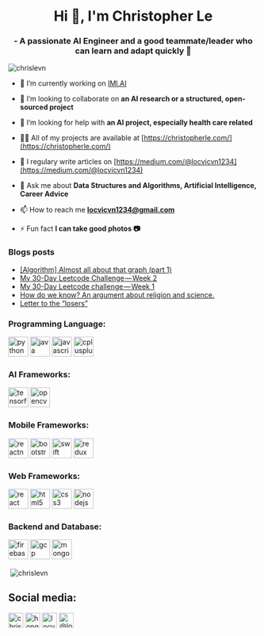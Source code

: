 <h1 align="center">Hi 👋, I'm Christopher Le</h1>
<h3 align="center">- A passionate AI Engineer and a good teammate/leader who can learn and adapt quickly 🙆 </h3>

<p align="left"> <img src="https://komarev.com/ghpvc/?username=chrislevn" alt="chrislevn" /> </p>

- 🔭 I’m currently working on [IMI.AI](http://imi.ai/)

- 👯 I’m looking to collaborate on **an AI research or a structured, open-sourced project**

- 🤝 I’m looking for help with **an AI project, especially health care related**

- 👨‍💻 All of my projects are available at [https://christopherle.com/](https://christopherle.com/)

- 📝 I regulary write articles on [https://medium.com/@locvicvn1234](https://medium.com/@locvicvn1234)

- 💬 Ask me about **Data Structures and Algorithms, Artificial Intelligence, Career Advice**

- 📫 How to reach me **locvicvn1234@gmail.com**

- ⚡ Fun fact **I can take good photos 📷**

### Blogs posts
<!-- BLOG-POST-LIST:START -->
- [[Algorithm] Almost all about that graph (part 1)](https://medium.com/@locvicvn1234/algorithm-almost-all-about-that-graph-part-1-279e201ba7f6?source=rss-3a221a3695f1------2)
- [My 30-Day Leetcode Challenge — Week 2](https://medium.com/@locvicvn1234/my-30-day-leetcode-challenge-week-2-8a0986eed8dd?source=rss-3a221a3695f1------2)
- [My 30-Day Leetcode challenge — Week 1](https://medium.com/@locvicvn1234/my-30-day-leetcode-challenge-week-1-9ad8fbc16405?source=rss-3a221a3695f1------2)
- [How do we know? An argument about religion and science.](https://medium.com/@locvicvn1234/how-do-we-know-an-argument-about-religion-and-science-7a5a5a7125d?source=rss-3a221a3695f1------2)
- [Letter to the “losers”](https://medium.com/@locvicvn1234/letter-to-the-losers-b476337b9b32?source=rss-3a221a3695f1------2)
<!-- BLOG-POST-LIST:END -->

### Programming Language:
<p align="left">
<img src="https://devicons.github.io/devicon/devicon.git/icons/python/python-original.svg" alt="python" width="40" height="40"/>
<img src="https://devicons.github.io/devicon/devicon.git/icons/java/java-original-wordmark.svg" alt="java" width="40" height="40"/> 
<img src="https://devicons.github.io/devicon/devicon.git/icons/javascript/javascript-original.svg" alt="javascript" width="40" height="40"/> 
<img src="https://devicons.github.io/devicon/devicon.git/icons/cplusplus/cplusplus-original.svg" alt="cplusplus" width="40" height="40"/>
</p>

### AI Frameworks:
<p align="left">
<img src="https://www.vectorlogo.zone/logos/tensorflow/tensorflow-icon.svg" alt="tensorflow" width="40" height="40"/>
<img src="https://www.vectorlogo.zone/logos/opencv/opencv-icon.svg" alt="opencv" width="40" height="40"/>
</p>


### Mobile Frameworks:
<p align="left">
<img src="https://reactnative.dev/img/header_logo.svg" alt="reactnative" width="40" height="40"/>
<img src="https://devicons.github.io/devicon/devicon.git/icons/bootstrap/bootstrap-plain.svg" alt="bootstrap" width="40" height="40"/>
<img src="https://devicons.github.io/devicon/devicon.git/icons/swift/swift-original-wordmark.svg" alt="swift" width="40" height="40"/>
<img src="https://devicons.github.io/devicon/devicon.git/icons/redux/redux-original.svg" alt="redux" width="40" height="40"/>
</p>

### Web Frameworks:
<p align="left">
<img  src="https://devicons.github.io/devicon/devicon.git/icons/react/react-original-wordmark.svg" alt="react" width="40" height="40"/>
<img src="https://devicons.github.io/devicon/devicon.git/icons/html5/html5-original-wordmark.svg" alt="html5" width="40" height="40"/>
<img src="https://devicons.github.io/devicon/devicon.git/icons/css3/css3-original-wordmark.svg" alt="css3" width="40" height="40"/>
<img src="https://devicons.github.io/devicon/devicon.git/icons/nodejs/nodejs-original-wordmark.svg" alt="nodejs" width="40" height="40"/>
</p>

### Backend and Database:
<p align="left">
<img src="https://www.vectorlogo.zone/logos/firebase/firebase-icon.svg" alt="firebase" width="40" height="40"/>
<img src="https://www.vectorlogo.zone/logos/google_cloud/google_cloud-icon.svg" alt="gcp" width="40" height="40"/>
<img src="https://devicons.github.io/devicon/devicon.git/icons/mongodb/mongodb-original-wordmark.svg" alt="mongodb" width="40" height="40"/>
 
<p>&nbsp;<img align="center" src="https://github-readme-stats.vercel.app/api?username=chrislevn&show_icons=true" alt="chrislevn" /></p>

## Social media:
<p align="left">
<a href="https://linkedin.com/in/chrislevn" target="blank"><img align="center" src="https://cdn.jsdelivr.net/npm/simple-icons@3.0.1/icons/linkedin.svg" alt="chrislevn" height="30" width="30" /></a>
<a href="https://fb.com/honglocvn" target="blank"><img align="center" src="https://cdn.jsdelivr.net/npm/simple-icons@3.0.1/icons/facebook.svg" alt="honglocvn" height="30" width="30" /></a>
<a href="https://instagram.com/locvicvn" target="blank"><img align="center" src="https://cdn.jsdelivr.net/npm/simple-icons@3.0.1/icons/instagram.svg" alt="locvicvn" height="30" width="30" /></a>
<a href="https://medium.com/@locvicvn1234" target="blank"><img align="center" src="https://cdn.jsdelivr.net/npm/simple-icons@3.0.1/icons/medium.svg" alt="@locvicvn1234" height="30" width="30" /></a>
</p>
